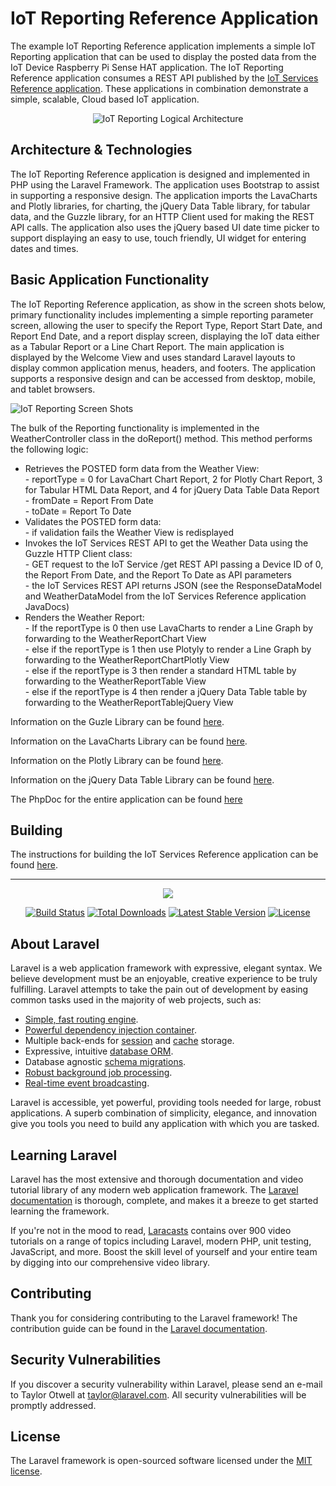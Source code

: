 **IoT Reporting Reference Application**
==================
The example IoT Reporting Reference application implements a simple IoT Reporting application that can be used to display the posted data from the IoT Device Raspberry Pi Sense HAT application. The IoT Reporting Reference application consumes a REST API published by the [IoT Services Reference application](https://github.com/markreha/cloudservices/blob/master/README.md). These applications in combination  demonstrate a simple, scalable, Cloud based IoT application.

<p align="center">
	<img src="https://github.com/markreha/cloudworkshop/blob/master/sdk/docs/architecture/images/iotreporting.png" alt="IoT Reporting Logical Architecture"/>
</p>

Architecture & Technologies
--------
 The IoT Reporting Reference application is designed and implemented in PHP using the Laravel Framework. The application uses Bootstrap to assist in supporting a responsive design. The application imports the LavaCharts and Plotly libraries, for charting, the jQuery Data Table library, for tabular data, and the Guzzle library, for an HTTP Client used for making the REST API calls. The application also uses the jQuery based UI date time picker to support displaying an easy to use, touch friendly, UI widget for entering dates and times.
 
Basic Application Functionality
--------
The IoT Reporting Reference application, as show in the screen shots below, primary functionality includes implementing a simple reporting parameter screen, allowing the user to specify the Report Type, Report Start Date, and Report End Date, and a report display screen, displaying the IoT data either as a Tabular Report or a Line Chart Report. The main application is displayed by the Welcome View and uses standard Laravel layouts to display common application menus, headers, and footers. The application supports a responsive design and can be accessed from desktop, mobile, and tablet browsers.

![IoT Reporting Screen Shots](https://github.com/markreha/cloudworkshop/blob/master/sdk/docs/architecture/images/iotreportingss.png)

The bulk of the Reporting functionality is implemented in the WeatherController class in the doReport() method. This method performs the following logic:
<ul>
	 <li>Retrieves the POSTED form data from the Weather View:</li>
	 - reportType = 0 for LavaChart Chart Report, 2 for Plotly Chart Report, 3 for Tabular HTML Data Report, and 4 for jQuery Data Table Data Report<br/>
	 - fromDate = Report From Date<br/>
	 - toDate = Report To Date
	 <li>Validates the POSTED form data:</li>
	 - if validation fails the Weather View is redisplayed
	 <li>Invokes the IoT Services REST API to get the Weather Data using the Guzzle HTTP Client class:</li>
	 - GET request to the IoT Service /get REST API passing a Device ID of 0, the Report From Date, and the Report To Date as API parameters<br/>
	 - the IoT Services REST API returns JSON (see the ResponseDataModel and WeatherDataModel from the IoT Services Reference application JavaDocs)
	 <li>Renders the Weather Report:</li>
	 - If the reportType is 0 then use LavaCharts to render a Line Graph by forwarding to the WeatherReportChart View<br/>
	 - else if the reportType is 1 then use Plotyly to render a Line Graph by forwarding to the WeatherReportChartPlotly View<br/>
	 - else if the reportType is 3 then render a standard HTML table by forwarding to the WeatherReportTable View<br/>
	 - else if the reportType is 4 then render a jQuery Data Table table by forwarding to the WeatherReportTablejQuery View
	 </ul>

Information on the Guzle Library can be found [here](http://guzzle.readthedocs.io/en/latest/index.html).

Information on the LavaCharts Library can be found [here](http://lavacharts.com).

Information on the Plotly Library can be found [here](https://plot.ly/javascript/).

Information on the jQuery Data Table Library can be found [here](https://datatables.net).

The PhpDoc for the entire application can be found [here](http://htmlpreview.github.com/?https://github.com/markreha/cloudworkshop/blob/master/sdk/docs/phpdoc/index.html)

Building
--------
The instructions for building the IoT Services Reference application can be found [here](https://github.com/markreha/cloudworkshop/blob/master/sdk/docs/development/README.md).


----------

<p align="center"><img src="https://laravel.com/assets/img/components/logo-laravel.svg"></p>

<p align="center">
<a href="https://travis-ci.org/laravel/framework"><img src="https://travis-ci.org/laravel/framework.svg" alt="Build Status"></a>
<a href="https://packagist.org/packages/laravel/framework"><img src="https://poser.pugx.org/laravel/framework/d/total.svg" alt="Total Downloads"></a>
<a href="https://packagist.org/packages/laravel/framework"><img src="https://poser.pugx.org/laravel/framework/v/stable.svg" alt="Latest Stable Version"></a>
<a href="https://packagist.org/packages/laravel/framework"><img src="https://poser.pugx.org/laravel/framework/license.svg" alt="License"></a>
</p>

## About Laravel

Laravel is a web application framework with expressive, elegant syntax. We believe development must be an enjoyable, creative experience to be truly fulfilling. Laravel attempts to take the pain out of development by easing common tasks used in the majority of web projects, such as:

- [Simple, fast routing engine](https://laravel.com/docs/routing).
- [Powerful dependency injection container](https://laravel.com/docs/container).
- Multiple back-ends for [session](https://laravel.com/docs/session) and [cache](https://laravel.com/docs/cache) storage.
- Expressive, intuitive [database ORM](https://laravel.com/docs/eloquent).
- Database agnostic [schema migrations](https://laravel.com/docs/migrations).
- [Robust background job processing](https://laravel.com/docs/queues).
- [Real-time event broadcasting](https://laravel.com/docs/broadcasting).

Laravel is accessible, yet powerful, providing tools needed for large, robust applications. A superb combination of simplicity, elegance, and innovation give you tools you need to build any application with which you are tasked.

## Learning Laravel

Laravel has the most extensive and thorough documentation and video tutorial library of any modern web application framework. The [Laravel documentation](https://laravel.com/docs) is thorough, complete, and makes it a breeze to get started learning the framework.

If you're not in the mood to read, [Laracasts](https://laracasts.com) contains over 900 video tutorials on a range of topics including Laravel, modern PHP, unit testing, JavaScript, and more. Boost the skill level of yourself and your entire team by digging into our comprehensive video library.

## Contributing

Thank you for considering contributing to the Laravel framework! The contribution guide can be found in the [Laravel documentation](http://laravel.com/docs/contributions).

## Security Vulnerabilities

If you discover a security vulnerability within Laravel, please send an e-mail to Taylor Otwell at taylor@laravel.com. All security vulnerabilities will be promptly addressed.

## License

The Laravel framework is open-sourced software licensed under the [MIT license](http://opensource.org/licenses/MIT).

